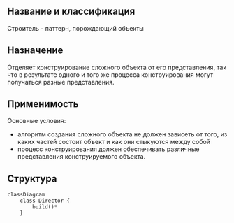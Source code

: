 ## Название и классификация
Строитель - паттерн, порождающий объекты
## Назначение
Отделяет конструирование сложного объекта от его представления, так что в результате одного и того же процесса конструирования могут получаться разные представления.

## Применимость
Основные условия:
- алгоритм создания сложного объекта не должен зависеть от того, из каких частей состоит объект и как они стыкуются между собой
- процесс конструирования должен обеспечивать различные представления конструируемого объекта.
## Структура
```mermaid
classDiagram
	class Director {
		build()*
	}
```
